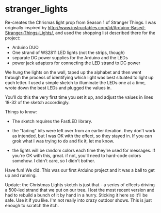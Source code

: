 # stranger_lights

Re-creates the Chrismas light prop from Season 1 of Stranger Things. I was originally inspired by
http://www.instructables.com/id/Arduino-Based-Stranger-Things-Lights/, and used the shopping list
described there for the project:

- Arduino DUO
- One strand of WS2811 LED lights (not the strips, though)
- separate DC power supplies for the Arduino and the LEDs
- power jack adapters for connecting the LED strand to DC power

We hung the lights on the wall, taped up the alphabet and then went through the process of identifying which
light was best situated to light up each letter. I used a simple sketch to illuminate the LEDs one at a time, wrote down
the best LEDs and plugged the values in.

You'll do this the very first time you set it up, and adjust the values in lines 18-32 of the sketch accordingly. 

Things to know:

- The sketch requires the FastLED library.

- the "fading" bits were left over from an earlier iteration. they don't work as intended, but I was OK with
the effect, so they stayed in. If you can grok what I was trying to do and fix it, let me know.

- the lights will be random colors each time they're used for messages. If you're OK with this, great. if not, you'll need
to hard-code colors somehow. I didn't care, so I didn't bother.

Have fun! We did. This was our first Arduino project and it was a ball to get up and running. 

Update: the Christmas Lights sketch is just that - a series of effects driving a 500-led strand that we put on our tree. I lost the most recent version and had to rebuild a bunch of it by hand in a hurry. Sticking it here so it'll be safe. Use it if you like. I'm not really into crazy outdoor shows. This is just enough to scratch the itch.
